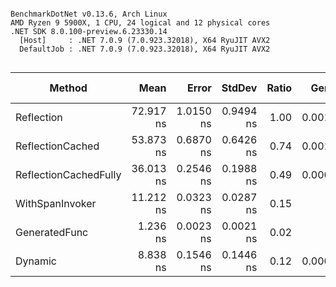 ```

BenchmarkDotNet v0.13.6, Arch Linux
AMD Ryzen 9 5900X, 1 CPU, 24 logical and 12 physical cores
.NET SDK 8.0.100-preview.6.23330.14
  [Host]     : .NET 7.0.9 (7.0.923.32018), X64 RyuJIT AVX2
  DefaultJob : .NET 7.0.9 (7.0.923.32018), X64 RyuJIT AVX2


```
|                Method |      Mean |     Error |    StdDev | Ratio |   Gen0 | Allocated | Alloc Ratio |
|---------------------- |----------:|----------:|----------:|------:|-------:|----------:|------------:|
|            Reflection | 72.917 ns | 1.0150 ns | 0.9494 ns |  1.00 | 0.0013 |     112 B |        1.00 |
|      ReflectionCached | 53.873 ns | 0.6870 ns | 0.6426 ns |  0.74 | 0.0013 |     112 B |        1.00 |
| ReflectionCachedFully | 36.013 ns | 0.2546 ns | 0.1988 ns |  0.49 | 0.0002 |      24 B |        0.21 |
|       WithSpanInvoker | 11.212 ns | 0.0323 ns | 0.0287 ns |  0.15 |      - |         - |        0.00 |
|         GeneratedFunc |  1.236 ns | 0.0023 ns | 0.0021 ns |  0.02 |      - |         - |        0.00 |
|               Dynamic |  8.838 ns | 0.1546 ns | 0.1446 ns |  0.12 | 0.0003 |      24 B |        0.21 |

